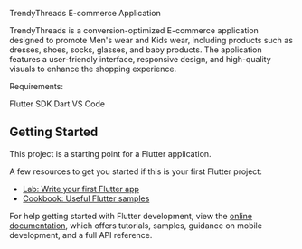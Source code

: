 TrendyThreads E-commerce Application


TrendyThreads is a conversion-optimized E-commerce application designed to promote Men's wear and Kids wear, including products such as dresses, shoes, socks, glasses, and baby products. The application features a user-friendly interface, responsive design, and high-quality visuals to enhance the shopping experience.


Requirements:

Flutter SDK
Dart
VS Code 

## Getting Started

This project is a starting point for a Flutter application.

A few resources to get you started if this is your first Flutter project:

- [Lab: Write your first Flutter app](https://docs.flutter.dev/get-started/codelab)
- [Cookbook: Useful Flutter samples](https://docs.flutter.dev/cookbook)

For help getting started with Flutter development, view the
[online documentation](https://docs.flutter.dev/), which offers tutorials,
samples, guidance on mobile development, and a full API reference.
